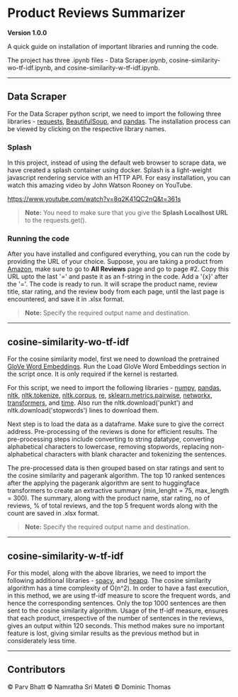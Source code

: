 # Product Reviews Summarizer

**Version 1.0.0**

A quick guide on installation of important libraries and running the code.

The project has three .ipynb files - Data Scraper.ipynb, cosine-similarity-wo-tf-idf.ipynb, and cosine-similarity-w-tf-idf.ipynb.

---

## Data Scraper

For the Data Scraper python script, we need to import the following three libraries - [requests](https://pypi.org/project/requests/), [BeautifulSoup](https://pypi.org/project/beautifulsoup4/), and [pandas](https://pandas.pydata.org/docs/getting_started/install.html). The installation process can be viewed by clicking on the respective library names.


### Splash
In this project, instead of using the default web browser to scrape data, we have created a splash container using docker. Splash is a light-weight javascript rendering service with an HTTP API. For easy installation, you can watch this amazing video by John Watson Rooney on YouTube.

https://www.youtube.com/watch?v=8q2K41QC2nQ&t=361s

> **Note:** You need to make sure that you give the **Splash Localhost URL** to the requests.get().

### Running the code
After you have installed and configured everything, you can run the code by providing the URL of your choice. Suppose, you are taking a product from [Amazon](https://www.amazon.com/), make sure to go to **All Reviews** page and go to page #2. Copy this URL upto the last '=' and paste it as an f-string in the code. Add a '{x}' after the '='. The code is ready to run. It will scrape the product name, review title, star rating, and the review body from each page, until the last page is encountered, and save it in .xlsx format.

> **Note:** Specify the required output name and destination.

---

## cosine-similarity-wo-tf-idf

For the cosine similarity model, first we need to download the pretrained [GloVe Word Embeddings](http://nlp.stanford.edu/data/glove.6B.zip). Run the Load GloVe Word Embeddings section in the script once. It is only required if the kernel is restarted.

For this script, we need to import the following libraries - [numpy](https://numpy.org/install/), [pandas](https://pandas.pydata.org/docs/getting_started/install.html), [nltk](https://www.nltk.org/install.html), [nltk.tokenize](https://www.nltk.org/api/nltk.tokenize.html), [nltk.corpus](https://www.nltk.org/api/nltk.corpus.html), [re](https://docs.python.org/3/library/re.html), [sklearn.metrics.pairwise](https://scikit-learn.org/stable/install.html), [networkx](https://networkx.org/documentation/networkx-1.1/install.html), [transformers](https://huggingface.co/docs/transformers/installation), and [time](https://docs.python.org/3/library/time.html). Also run the nltk.download('punkt') and nltk.download('stopwords') lines to download them.

Next step is to load the data as a dataframe. Make sure to give the correct address. Pre-processing of the reviews is done for efficient results. The pre-processing steps include converting to string datatype, converting alphabetical characters to lowercase, removing stopwords, replacing non-alphabetical characters with blank character and tokenizing the sentences.

The pre-processed data is then grouped based on star ratings and sent to the cosine similarity and pagerank algorithm. The top 10 ranked sentences after the applying the pagerank algorithm are sent to huggingface transformers to create an extractive summary (min_lenght = 75, max_length = 300). The summary, along with the product name, star rating, no of reviews, % of total reviews, and the top 5 frequent words along with the count are saved in .xlsx format.

> **Note:** Specify the required output name and destination.

---

## cosine-similarity-w-tf-idf

For this model, along with the above libraries, we need to import the following additional libraries - [spacy](https://spacy.io/usage), and [heapq](https://docs.python.org/3/library/heapq.html). The cosine similarity algorithm has a time complexity of O(n^2). In order to have a fast execution, in this method, we are using tf-idf measure to score the frequent words, and hence the corresponding sentences. Only the top 1000 sentences are then sent to the cosine similarity algorithm. Usage of the tf-idf measure, ensures that each product, irrespective of the number of sentences in the reviews, gives an output within 120 seconds. This method makes sure no important feature is lost, giving similar results as the previous method but in considerately less time.

---

## Contributors

© Parv Bhatt
© Namratha Sri Mateti
© Dominic Thomas






```python

```
